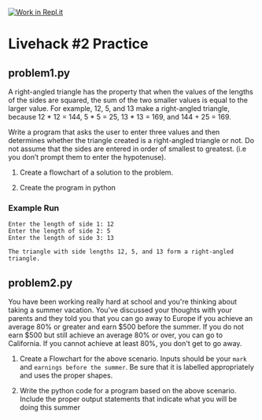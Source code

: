 [![Work in Repl.it](https://classroom.github.com/assets/work-in-replit-14baed9a392b3a25080506f3b7b6d57f295ec2978f6f33ec97e36a161684cbe9.svg)](https://classroom.github.com/online_ide?assignment_repo_id=4114074&assignment_repo_type=AssignmentRepo)
# Livehack #2 Practice

## problem1.py

A right-angled triangle has the property that when the values of the lengths of the sides are squared, the sum of the two smaller values is equal to the larger value. For example, 12, 5, and 13 make a right-angled triangle, because 12 * 12 = 144, 5 * 5 = 25, 13 * 13 = 169, and 144 + 25 = 169.

Write a program that asks the user to enter three values and then determines whether the triangle created is a right-angled triangle or not.  Do not assume that the sides are entered in order of smallest to greatest.  (i.e you don’t prompt them to enter the hypotenuse).


1. Create a flowchart of a solution to the problem.

2. Create the program in python

### Example Run
```
Enter the length of side 1: 12
Enter the length of side 2: 5
Enter the length of side 3: 13

The triangle with side lengths 12, 5, and 13 form a right-angled triangle.
```

## problem2.py


You have been working really hard at school and you're thinking about taking a summer vacation. You've discussed your thoughts with your parents and they told you that you can go away to Europe if you achieve an average 80% or greater and earn $500 before the summer.  If you do not earn $500 but still achieve an average 80% or over, you can go to California.  If you cannot achieve at least 80%, you don't get to go away.

1. Create a Flowchart for the above scenario.  Inputs should be your `mark` and `earnings before the summer`.  Be sure that it is labelled appropriately and uses the proper shapes.

2. Write the python code for a program based on the above scenario.  Include the proper output statements that indicate what you will be doing this summer

